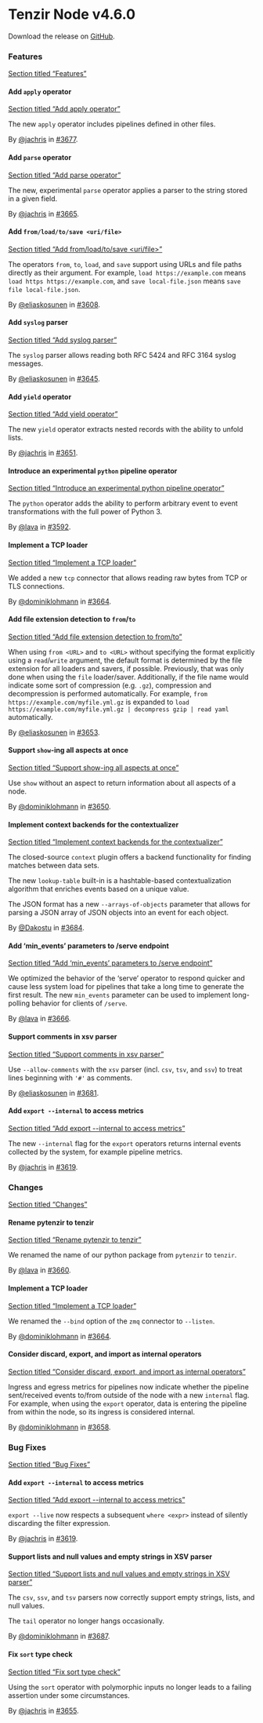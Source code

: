 # Tenzir Node v4.6.0

Download the release on [GitHub](https://github.com/tenzir/tenzir/releases/tag/v4.6.0).

### Features

[Section titled “Features”](#features)

#### Add `apply` operator

[Section titled “Add apply operator”](#add-apply-operator)

The new `apply` operator includes pipelines defined in other files.

By [@jachris](https://github.com/jachris) in [#3677](https://github.com/tenzir/tenzir/pull/3677).

#### Add `parse` operator

[Section titled “Add parse operator”](#add-parse-operator)

The new, experimental `parse` operator applies a parser to the string stored in a given field.

By [@jachris](https://github.com/jachris) in [#3665](https://github.com/tenzir/tenzir/pull/3665).

#### Add `from/load/to/save <uri/file>`

[Section titled “Add from/load/to/save \<uri/file>”](#add-fromloadtosave-urifile)

The operators `from`, `to`, `load`, and `save` support using URLs and file paths directly as their argument. For example, `load https://example.com` means `load https https://example.com`, and `save local-file.json` means `save file local-file.json`.

By [@eliaskosunen](https://github.com/eliaskosunen) in [#3608](https://github.com/tenzir/tenzir/pull/3608).

#### Add `syslog` parser

[Section titled “Add syslog parser”](#add-syslog-parser)

The `syslog` parser allows reading both RFC 5424 and RFC 3164 syslog messages.

By [@eliaskosunen](https://github.com/eliaskosunen) in [#3645](https://github.com/tenzir/tenzir/pull/3645).

#### Add `yield` operator

[Section titled “Add yield operator”](#add-yield-operator)

The new `yield` operator extracts nested records with the ability to unfold lists.

By [@jachris](https://github.com/jachris) in [#3651](https://github.com/tenzir/tenzir/pull/3651).

#### Introduce an experimental `python` pipeline operator

[Section titled “Introduce an experimental python pipeline operator”](#introduce-an-experimental-python-pipeline-operator)

The `python` operator adds the ability to perform arbitrary event to event transformations with the full power of Python 3.

By [@lava](https://github.com/lava) in [#3592](https://github.com/tenzir/tenzir/pull/3592).

#### Implement a TCP loader

[Section titled “Implement a TCP loader”](#implement-a-tcp-loader)

We added a new `tcp` connector that allows reading raw bytes from TCP or TLS connections.

By [@dominiklohmann](https://github.com/dominiklohmann) in [#3664](https://github.com/tenzir/tenzir/pull/3664).

#### Add file extension detection to `from`/`to`

[Section titled “Add file extension detection to from/to”](#add-file-extension-detection-to-fromto)

When using `from <URL>` and `to <URL>` without specifying the format explicitly using a `read`/`write` argument, the default format is determined by the file extension for all loaders and savers, if possible. Previously, that was only done when using the `file` loader/saver. Additionally, if the file name would indicate some sort of compression (e.g. `.gz`), compression and decompression is performed automatically. For example, `from https://example.com/myfile.yml.gz` is expanded to `load https://example.com/myfile.yml.gz | decompress gzip | read yaml` automatically.

By [@eliaskosunen](https://github.com/eliaskosunen) in [#3653](https://github.com/tenzir/tenzir/pull/3653).

#### Support `show`-ing all aspects at once

[Section titled “Support show-ing all aspects at once”](#support-show-ing-all-aspects-at-once)

Use `show` without an aspect to return information about all aspects of a node.

By [@dominiklohmann](https://github.com/dominiklohmann) in [#3650](https://github.com/tenzir/tenzir/pull/3650).

#### Implement context backends for the contextualizer

[Section titled “Implement context backends for the contextualizer”](#implement-context-backends-for-the-contextualizer)

The closed-source `context` plugin offers a backend functionality for finding matches between data sets.

The new `lookup-table` built-in is a hashtable-based contextualization algorithm that enriches events based on a unique value.

The JSON format has a new `--arrays-of-objects` parameter that allows for parsing a JSON array of JSON objects into an event for each object.

By [@Dakostu](https://github.com/Dakostu) in [#3684](https://github.com/tenzir/tenzir/pull/3684).

#### Add ‘min\_events’ parameters to /serve endpoint

[Section titled “Add ‘min\_events’ parameters to /serve endpoint”](#add-min_events-parameters-to-serve-endpoint)

We optimized the behavior of the ‘serve’ operator to respond quicker and cause less system load for pipelines that take a long time to generate the first result. The new `min_events` parameter can be used to implement long-polling behavior for clients of `/serve`.

By [@lava](https://github.com/lava) in [#3666](https://github.com/tenzir/tenzir/pull/3666).

#### Support comments in xsv parser

[Section titled “Support comments in xsv parser”](#support-comments-in-xsv-parser)

Use `--allow-comments` with the `xsv` parser (incl. `csv`, `tsv`, and `ssv`) to treat lines beginning with `'#'` as comments.

By [@eliaskosunen](https://github.com/eliaskosunen) in [#3681](https://github.com/tenzir/tenzir/pull/3681).

#### Add `export --internal` to access metrics

[Section titled “Add export --internal to access metrics”](#add-export---internal-to-access-metrics)

The new `--internal` flag for the `export` operators returns internal events collected by the system, for example pipeline metrics.

By [@jachris](https://github.com/jachris) in [#3619](https://github.com/tenzir/tenzir/pull/3619).

### Changes

[Section titled “Changes”](#changes)

#### Rename pytenzir to tenzir

[Section titled “Rename pytenzir to tenzir”](#rename-pytenzir-to-tenzir)

We renamed the name of our python package from `pytenzir` to `tenzir`.

By [@lava](https://github.com/lava) in [#3660](https://github.com/tenzir/tenzir/pull/3660).

#### Implement a TCP loader

[Section titled “Implement a TCP loader”](#implement-a-tcp-loader-1)

We renamed the `--bind` option of the `zmq` connector to `--listen`.

By [@dominiklohmann](https://github.com/dominiklohmann) in [#3664](https://github.com/tenzir/tenzir/pull/3664).

#### Consider discard, export, and import as internal operators

[Section titled “Consider discard, export, and import as internal operators”](#consider-discard-export-and-import-as-internal-operators)

Ingress and egress metrics for pipelines now indicate whether the pipeline sent/received events to/from outside of the node with a new `internal` flag. For example, when using the `export` operator, data is entering the pipeline from within the node, so its ingress is considered internal.

By [@dominiklohmann](https://github.com/dominiklohmann) in [#3658](https://github.com/tenzir/tenzir/pull/3658).

### Bug Fixes

[Section titled “Bug Fixes”](#bug-fixes)

#### Add `export --internal` to access metrics

[Section titled “Add export --internal to access metrics”](#add-export---internal-to-access-metrics-1)

`export --live` now respects a subsequent `where <expr>` instead of silently discarding the filter expression.

By [@jachris](https://github.com/jachris) in [#3619](https://github.com/tenzir/tenzir/pull/3619).

#### Support lists and null values and empty strings in XSV parser

[Section titled “Support lists and null values and empty strings in XSV parser”](#support-lists-and-null-values-and-empty-strings-in-xsv-parser)

The `csv`, `ssv`, and `tsv` parsers now correctly support empty strings, lists, and null values.

The `tail` operator no longer hangs occasionally.

By [@dominiklohmann](https://github.com/dominiklohmann) in [#3687](https://github.com/tenzir/tenzir/pull/3687).

#### Fix `sort` type check

[Section titled “Fix sort type check”](#fix-sort-type-check)

Using the `sort` operator with polymorphic inputs no longer leads to a failing assertion under some circumstances.

By [@jachris](https://github.com/jachris) in [#3655](https://github.com/tenzir/tenzir/pull/3655).